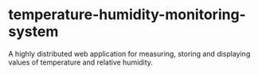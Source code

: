 # temperature-humidity-monitoring-system
A highly distributed web application for measuring, storing and displaying values of temperature and relative humidity.
